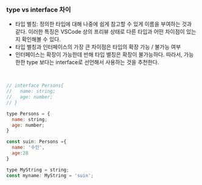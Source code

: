 ### type vs interface 차이 
  - 타입 별칭: 정의한 타입에 대해 나중에 쉽게 참고할 수 있게 이름을 부여하는 것과 같다. 
  이러한 특징은 VSCode 상의 프리뷰 상태로 다른 타입과 어떤 차이점이 있는지 확인해볼 수 있다.
  - 타입 별칭과 인터페이스의 가장 큰 차이점은 타입의 확장 가능 / 불가능 여부
  - 인터페이스는 확장이 가능한데 반해 타입 별칭은 확장이 불가능하다. 따라서, 가능한한 type 보다는 interface로 선언해서 사용하는 것을 추천한다.


<br />

```js
// interface Persons{
//   name: string;
//   age: number;
// }

type Persons = {
  name: string;
  age: number;
}

const suin: Persons ={
  name: '수인',
  age:28
}

type MyString = string;
const myname: MyString = 'suin';
```


